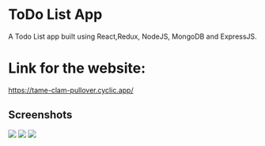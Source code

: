 
# ToDo List App

A Todo List app built using React,Redux, NodeJS, MongoDB and ExpressJS.

# Link for the website:
https://tame-clam-pullover.cyclic.app/

## Screenshots
![](images/s1.jpg)
![](images/s2.jpg)
![](images/s3.jpg)
